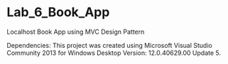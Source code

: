 # Lab_6_Book_App
Localhost Book App using MVC Design Pattern

Dependencies:
This project was created using Microsoft Visual Studio Community 2013 for Windows Desktop Version: 12.0.40629.00 Update 5.
